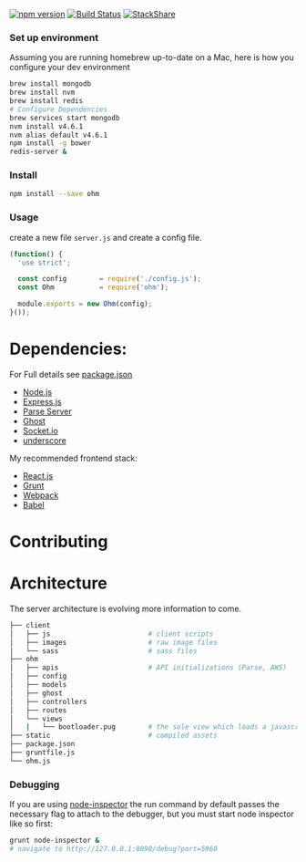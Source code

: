 [![npm version](https://badge.fury.io/js/ohm.svg)](https://badge.fury.io/js/ohm) [![Build Status](https://travis-ci.org/ohmlabs/ohm.svg?branch=master)](https://travis-ci.org/ohmlabs/ohm) [![StackShare](http://img.shields.io/badge/tech-stack-0690fa.svg?style=flat)](http://stackshare.io/camwes/ohm-fm)
### Set up environment
Assuming you are running homebrew up-to-date on a Mac, here is how you configure your dev environment
```sh
brew install mongodb
brew install nvm
brew install redis
# Configure Dependencies
brew services start mongodb
nvm install v4.6.1
nvm alias default v4.6.1
npm install -g bower
redis-server &
```
### Install
```sh
npm install --save ohm
```
### Usage
create a new file `server.js` and create a config file.
```javascript
(function() {
  'use strict';

  const config        = require('./config.js');
  const Ohm           = require('ohm');

  module.exports = new Ohm(config);
}());
````
# Dependencies:
For Full details see [package.json](https://github.com/ohmlabs/ohm/blob/master/package.json)

* [Node.js](https://nodejs.org/en/)
* [Express.js](http://expressjs.com/guide.html)
* [Parse Server](https://github.com/ParsePlatform/parse-server)
* [Ghost](https://ghost.org/)
* [Socket.io](https://github.com/socketio/socket.io)
* [underscore](http://underscorejs.org/)

My recommended frontend stack:
* [React.js](https://facebook.github.io/react/)
* [Grunt](http://gruntjs.com/)
* [Webpack](https://webpack.github.io/)
* [Babel](https://babeljs.io/)


# Contributing
# Architecture
The server architecture is evolving more information to come.
```sh
├── client
│   ├── js                        # client scripts
│   ├── images                    # raw image files
│   └── sass                      # sass files
├── ohm
│   ├── apis                      # API initializations (Parse, AWS)
│   ├── config
│   ├── models
│   ├── ghost
│   ├── controllers
│   ├── routes
│   └── views                     
│   |   └── bootloader.pug        # the sole view which loads a javascript file
├── static                        # compiled assets
├── package.json
├── gruntfile.js
└── ohm.js
```
### Debugging
If you are using [node-inspector](https://github.com/node-inspector/node-inspector) the run command by default passes the necessary flag to attach to the debugger, but you must start node inspector like so first:
```sh
grunt node-inspector &
# navigate to http://127.0.0.1:8090/debug?port=5960
```
